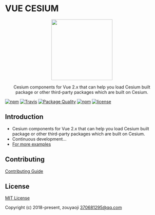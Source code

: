 # VUE CESIUM

<p align="center"><img src="//zouyaoji.github.io/vue-cesium/favicon.png" width="200px"></p>

<p align="center">Cesium components for Vue 2.x that can help you load Cesium built package or other third-party packages which are built on Cesium.</p>

[![npm](https://img.shields.io/npm/v/vue-cesium.svg)]()
[![Travis](https://img.shields.io/travis/zouyaoji/vue-cesium.svg)]()
[![Package Quality](http://npm.packagequality.com/shield/vue-cesium.svg)](http://packagequality.com/#?package=vue-cesium)
[![npm](https://img.shields.io/npm/dm/vue-cesium.svg)]()
[![license](https://img.shields.io/github/license/zouyaoji/vue-cesium.svg)]()

## Introduction

- Cesium components for Vue 2.x that can help you load Cesium built package or other third-party packages which are built on Cesium.
- Continuous development...
- [For more examples](https://github.com/zouyaoji/vue-cesium-demo)

## Contributing

[Contributing Guide](https://github.com/zouyaoji/vue-cesium/blob/master/CONTRIBUTING.md)

## License

[MIT License](https://opensource.org/licenses/MIT)

Copyright (c) 2018-present, zouyaoji <370681295@qq.com>
